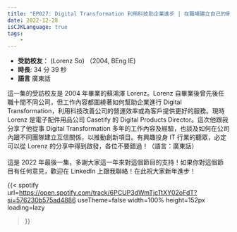 ```yaml
---
title: "EP027: Digital Transformation 利用科技助企業進步 | 在職場建立自己的網絡及個人品牌"
date: 2022-12-28
isCJKLanguage: true
tags:
    - 
---
```


- **受訪校友**： (Lorenz So) （2004, BEng IE)
- **時長**: 34 分 39 秒
- **語言** 廣東話

<!--more-->

這一集的受訪校友是 2004 年畢業的蘇鴻澤 Lorenz。Lorenz 自畢業後曾先後任職十間不同公司，但工作內容都圍繞著如何幫助企業進行 Digital Transformation，利用科技改善公司的營運效率或為客戶提供更好的服務。現時 Lorenz 是電子配件用品公司 Casetify 的 Digital Products Director。這次他跟我分享了他從事 Digital Transformation 多年的工作內容及經驗，也談及如何在公司內跟不同團隊建立互信關係，以推動創新項目。有興趣投身 IT 行業的聽眾，必定可以從 Lorenz 的分享中得到啟發，各位不要錯過！（語言：廣東話）<br/><br/>這是 2022 年最後一集，多謝大家這一年來對這個節目的支持！如果你對這個節目有任何意見，歡迎在 LinkedIn 上跟我聯絡！在此祝大家新年進步！

{{< spotify 
  url=https://open.spotify.com/track/6PCUP3dWmTjcTtXY02oFdT?si=576230b575ad4886
  useTheme=false
  width=100%
  height=152px
  loading=lazy
>}}